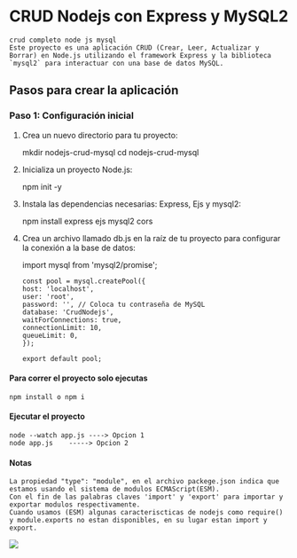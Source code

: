 # CRUD Nodejs con Express y MySQL2

    crud completo node js mysql
    Este proyecto es una aplicación CRUD (Crear, Leer, Actualizar y Borrar) en Node.js utilizando el framework Express y la biblioteca `mysql2` para interactuar con una base de datos MySQL.

## Pasos para crear la aplicación

### Paso 1: Configuración inicial

1.  Crea un nuevo directorio para tu proyecto:

    mkdir nodejs-crud-mysql
    cd nodejs-crud-mysql

2.  Inicializa un proyecto Node.js:

    npm init -y

3.  Instala las dependencias necesarias: Express, Ejs y mysql2:

    npm install express ejs mysql2 cors

4.  Crea un archivo llamado db.js en la raíz de tu proyecto para configurar la conexión a la base de datos:

    import mysql from 'mysql2/promise';

        const pool = mysql.createPool({
        host: 'localhost',
        user: 'root',
        password: '', // Coloca tu contraseña de MySQL
        database: 'CrudNodejs',
        waitForConnections: true,
        connectionLimit: 10,
        queueLimit: 0,
        });

        export default pool;

#### Para correr el proyecto solo ejecutas

    npm install o npm i

#### Ejecutar el proyecto

    node --watch app.js ----> Opcion 1
    node app.js    -----> Opcion 2

#### Notas

    La propiedad "type": "module", en el archivo packege.json indica que estamos usando el sistema de modulos ECMAScript(ESM).
    Con el fin de las palabras claves 'import' y 'export' para importar y exportar modulos respectivamente.
    Cuando usamos (ESM) algunas caracteriscticas de nodejs como require() y module.exports no estan disponibles, en su lugar estan import y export.

![](https://github.com/urian121/CRUD-Nodejs-Express-MySQL/crud-completo-nodejs-express-mysql-urian-viera.png)
